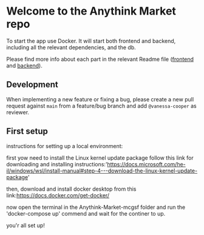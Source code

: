 # Welcome to the Anythink Market repo

To start the app use Docker. It will start both frontend and backend, including all the relevant dependencies, and the db.

Please find more info about each part in the relevant Readme file ([frontend](frontend/readme.md) and [backend](backend/README.md)).

## Development

When implementing a new feature or fixing a bug, please create a new pull request against `main` from a feature/bug branch and add `@vanessa-cooper` as reviewer.

## First setup

instructions for setting up a local environment:

first yow need to install the Linux kernel update package follow this link for downloading 
and installing instructions:'https://docs.microsoft.com/he-il/windows/wsl/install-manual#step-4---download-the-linux-kernel-update-package' 

then, download and install docker desktop from this link:https://docs.docker.com/get-docker/

now open the terminal in the Anythink-Market-mcgsf folder and run the 'docker-compose up'
commend and wait for the continer to up.

you'r all set up!
